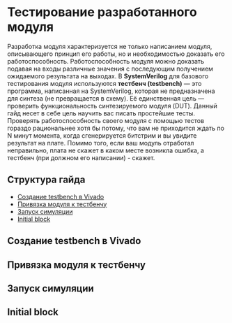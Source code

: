 # Тестирование разработанного модуля
Разработка модуля характеризуется не только написанием модуля, описывающего принцип его работы, но и необходимостью доказать его работоспособность.
Работоспособность модуля можно доказать подавая на входы различные значения с последующим получением ожидаемого результата на выходах. В **SystemVerilog** для
базового тестирования модуля используются **тестбенч (testbench)** — это программа, написанная на SystemVerilog, которая не предназначена для синтеза (не превращается в схему). 
Её единственная цель — проверить функциональность синтезируемого модуля (DUT). Данный гайд несет в себе цель научить вас писать простейшие тесты. Проверять работоспособность своего модуля
с помощью тестов гораздо рациональнее хотя бы потому, что вам не приходится ждать по N минут момента, когда сгенерируется битстрим и вы увидите результат на плате. Помимо того, если ваш модуль
отработал неправильно, плата не скажет в каком месте возникла ошибка, а тестбенч (при должном его написании) - скажет.

## Структура гайда
* [Создание testbench в Vivado](#Создание-testbench-в-Vivado)
* [Привязка модуля к тестбенчу](#Привязка-модуля-к-тестбенчу)
* [Запуск симуляции](#Запуск-симуляции)
* [Initial block](#Initial-block)

## Создание testbench в Vivado

## Привязка модуля к тестбенчу

## Запуск симуляции

## Initial block
